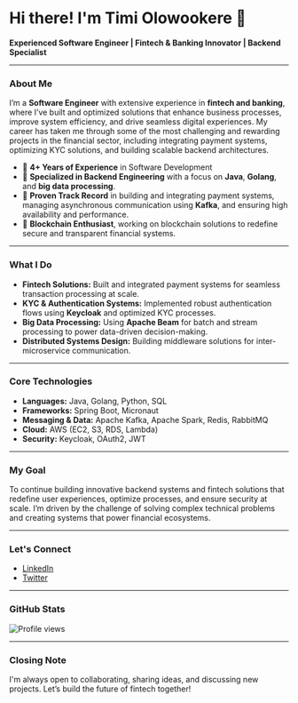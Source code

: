 # Hi there! I'm Timi Olowookere 👋  
**Experienced Software Engineer | Fintech & Banking Innovator | Backend Specialist**

---

### About Me  
I’m a **Software Engineer** with extensive experience in **fintech and banking**, where I’ve built and optimized solutions that enhance business processes, improve system efficiency, and drive seamless digital experiences. My career has taken me through some of the most challenging and rewarding projects in the financial sector, including integrating payment systems, optimizing KYC solutions, and building scalable backend architectures.  

- 🔹 **4+ Years of Experience** in Software Development  
- 🔹 **Specialized in Backend Engineering** with a focus on **Java**, **Golang**, and **big data processing**.  
- 🔹 **Proven Track Record** in building and integrating payment systems, managing asynchronous communication using **Kafka**, and ensuring high availability and performance.  
- 🔹 **Blockchain Enthusiast**, working on blockchain solutions to redefine secure and transparent financial systems.  

---

### What I Do  
- **Fintech Solutions:** Built and integrated payment systems for seamless transaction processing at scale.  
- **KYC & Authentication Systems:** Implemented robust authentication flows using **Keycloak** and optimized KYC processes.  
- **Big Data Processing:** Using **Apache Beam** for batch and stream processing to power data-driven decision-making.  
- **Distributed Systems Design:** Building middleware solutions for inter-microservice communication.  

---

### Core Technologies  
- **Languages:** Java, Golang, Python, SQL  
- **Frameworks:** Spring Boot, Micronaut  
- **Messaging & Data:** Apache Kafka, Apache Spark, Redis, RabbitMQ  
- **Cloud:** AWS (EC2, S3, RDS, Lambda)  
- **Security:** Keycloak, OAuth2, JWT  

---

### My Goal  
To continue building innovative backend systems and fintech solutions that redefine user experiences, optimize processes, and ensure security at scale. I’m driven by the challenge of solving complex technical problems and creating systems that power financial ecosystems.

---

### Let's Connect  
- [LinkedIn](https://www.linkedin.com/in/olowookere-timilehin-9046aa171/)  
- [Twitter](https://twitter.com/timi0lowookere)  

---

### GitHub Stats  
<p align="left">
  <img src="https://komarev.com/ghpvc/?username=timiolowookere&label=Profile%20views&color=0e75b6&style=flat" alt="Profile views" />
</p>  

---

### Closing Note  
I'm always open to collaborating, sharing ideas, and discussing new projects. Let’s build the future of fintech together!
